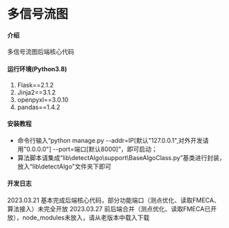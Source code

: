 # 多信号流图

#### 介绍
多信号流图后端核心代码

#### 运行环境(Python3.8)
1. Flask==2.1.2
2. Jinja2==3.1.2
3. openpyxl==3.0.10
4. pandas==1.4.2

#### 安装教程
* 命令行输入“python manage.py --addr=IP[默认"127.0.0.1",对外开发请用"0.0.0.0"] --port=端口[默认8000]”，即可启动；
* 算法脚本请集成“lib\detectAlgo\support\BaseAlgoClass.py”基类进行封装，放入“lib\detectAlgo”文件夹下即可

#### 开发日志
2023.03.21  基本完成后端核心代码，部分功能端口（测点优化、读取FMECA、算法接入）未完全开放
2023.03.27  前后端合并（测点优化、读取FMECA已开放），node_modules未放入，请从老版本中载入下载

